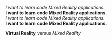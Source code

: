 _I want to learn code Mixed Reality applications._<BR>
**I want to learn code Mixed Reality applications.**<BR>
_I want to learn code Mixed Reality applications._<br>
__I want to learn code Mixed Reality applications.__<br>

**Virtual Reality** versus *Mixed Reality*
